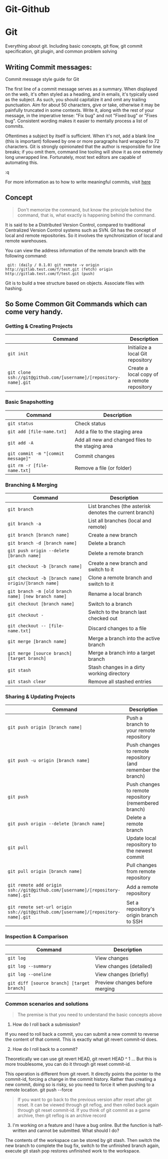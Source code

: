 # Git-Github

# Git

Everything about git. Including basic concepts, git flow, git commit specification, git plugin, and common problem solving

## Writing Commit messages:
Commit message style guide for Git

The first line of a commit message serves as a summary.  When displayed
on the web, it's often styled as a heading, and in emails, it's
typically used as the subject.  As such, you should capitalize it and
omit any trailing punctuation.  Aim for about 50 characters, give or
take, otherwise it may be painfully truncated in some contexts.  Write
it, along with the rest of your message, in the imperative tense: "Fix
bug" and not "Fixed bug" or "Fixes bug".  Consistent wording makes it
easier to mentally process a list of commits.

Oftentimes a subject by itself is sufficient.  When it's not, add a
blank line (this is important) followed by one or more paragraphs hard
wrapped to 72 characters.  Git is strongly opinionated that the author
is responsible for line breaks; if you omit them, command line tooling
will show it as one extremely long unwrapped line.  Fortunately, most
text editors are capable of automating this.

:q

For more information as to how to write meaningful commits, visit <a href = "https://git.kernel.org/pub/scm/linux/kernel/git/torvalds/linux.git/tree/Documentation/process/submitting-patches.rst?id=HEAD"> here</a>

## Concept

> Don't memorize the command, but know the principle behind the command, that is, what exactly is happening behind the command.


It is said to be a Distributed Version Control, compared to traditional Centralized Version Control systems such as SVN.
Git has the concept of local and remote repositories. So it involves the synchronization of local and remote warehouses.

You can view the address information of the remote branch with the following command:

`` 
git: (daily / 0.1.0) git remote -v
origin http://gitlab.test.com/f/test.git (fetch)
origin http://gitlab.test.com/f/test.git (push)  
`` 

Git is to build a tree structure based on objects. Associate files with hashing.

## So Some Common Git Commands which can come very handy.

### Getting & Creating Projects

| Command | Description |
| ------- | ----------- |
| `git init` | Initialize a local Git repository |
| `git clone ssh://git@github.com/[username]/[repository-name].git` | Create a local copy of a remote repository |

### Basic Snapshotting

| Command | Description |
| ------- | ----------- |
| `git status` | Check status |
| `git add [file-name.txt]` | Add a file to the staging area |
| `git add -A` | Add all new and changed files to the staging area |
| `git commit -m "[commit message]"` | Commit changes |
| `git rm -r [file-name.txt]` | Remove a file (or folder) |

### Branching & Merging

| Command | Description |
| ------- | ----------- |
| `git branch` | List branches (the asterisk denotes the current branch) |
| `git branch -a` | List all branches (local and remote) |
| `git branch [branch name]` | Create a new branch |
| `git branch -d [branch name]` | Delete a branch |
| `git push origin --delete [branch name]` | Delete a remote branch |
| `git checkout -b [branch name]` | Create a new branch and switch to it |
| `git checkout -b [branch name] origin/[branch name]` | Clone a remote branch and switch to it |
| `git branch -m [old branch name] [new branch name]` | Rename a local branch |
| `git checkout [branch name]` | Switch to a branch |
| `git checkout -` | Switch to the branch last checked out |
| `git checkout -- [file-name.txt]` | Discard changes to a file |
| `git merge [branch name]` | Merge a branch into the active branch |
| `git merge [source branch] [target branch]` | Merge a branch into a target branch |
| `git stash` | Stash changes in a dirty working directory |
| `git stash clear` | Remove all stashed entries |

### Sharing & Updating Projects

| Command | Description |
| ------- | ----------- |
| `git push origin [branch name]` | Push a branch to your remote repository |
| `git push -u origin [branch name]` | Push changes to remote repository (and remember the branch) |
| `git push` | Push changes to remote repository (remembered branch) |
| `git push origin --delete [branch name]` | Delete a remote branch |
| `git pull` | Update local repository to the newest commit |
| `git pull origin [branch name]` | Pull changes from remote repository |
| `git remote add origin ssh://git@github.com/[username]/[repository-name].git` | Add a remote repository |
| `git remote set-url origin ssh://git@github.com/[username]/[repository-name].git` | Set a repository's origin branch to SSH |

### Inspection & Comparison

| Command | Description |
| ------- | ----------- |
| `git log` | View changes |
| `git log --summary` | View changes (detailed) |
| `git log --oneline` | View changes (briefly) |
| `git diff [source branch] [target branch]` | Preview changes before merging |

### Common scenarios and solutions

> The premise is that you need to understand the basic concepts above

1. How do I roll back a submission?

If you need to roll back a commit, you can submit a new commit to reverse the content of that commit.
This is exactly what git revert commit-id does.

2. How do I roll back to a commit?

Theoretically we can use git revert HEAD, git revert HEAD ^ 1 ...
But this is more troublesome, you can do it through git reset commit-id.

This operation is different from git revert. It directly points the pointer to the commit-id, forcing a change in the commit history.
Rather than creating a new commit, doing so is risky, so you need to force it when pushing to a remote location. git push --force

> If you want to go back to the previous version after reset after git reset. It can be viewed through git reflog, and then rolled back again through git reset commit-id.
If you think of git commit as a game archive, then git reflog is an archive record

3. I'm working on a feature and I have a bug online. But the function is half-written and cannot be submitted. What should I do?

The contents of the workspace can be stored by git stash. Then switch the new branch to complete the bug fix, switch to the unfinished branch again, execute
git stash pop restores unfinished work to the workspace.
